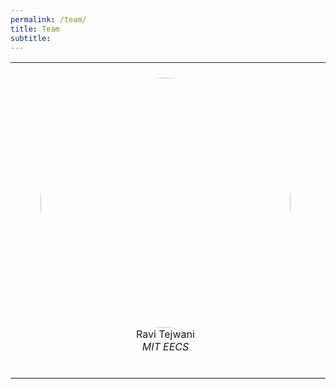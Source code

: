 ```yaml
---
permalink: /team/
title: Team
subtitle: 
---
```


<table cellpadding="">
    <tr>
        <td style="width:20%; text-align:center"></td>
        <td style="width:20%; text-align:center"></td>
        <td style="width:20%; text-align:center"></td>
        <td style="width:20%; text-align:center"></td>
        <td style="width:20%; text-align:center"></td>
    </tr>
    <tr>
        <td style="vertical-align:top;">
                <figure>
                    <img src="/images/team/ravi-crop.png" alt="" width="400" style="border-radius: 60%;">
                    <figcaption style="text-align: center;">Ravi Tejwani<br/><span style="font-size:medium; font-weight:normal; font-style: italic; ">MIT EECS</span></figcaption>
                </figure>
        </td>
        <td style="vertical-align:top">
                <figure>
                    <img src="/images/team/chengyuan.png" alt="" width="400" style="border-radius: 60%;">
                    <figcaption style="text-align: center;">Chengyuan Ma<br/> <span style="font-size:medium; font-weight:normal; font-style: italic;">MIT EECS</span></figcaption>
                </figure>
        </td>
        <td style="vertical-align:top">
                <figure>
                    <img src="/images/team/paco.jpg" alt="" width="400" style="border-radius: 60%;">
                    <figcaption style="text-align: center;">Paco Gomez-Paz<br/> <span style="font-size:medium; font-weight:normal; font-style: italic;">MIT Math</span></figcaption>
                </figure>
        </td>
        <td style="vertical-align:top">
                <figure>
                    <img src="/images/team/paolo-crop.jpg" alt="" width="400" style="border-radius: 60%;">
                    <figcaption style="text-align: center;">Paolo Bonato<br/> <span style="font-size:medium; font-weight:normal; font-style: italic;">Harvard Medical School and Spaulding Rehabilitation Hospital</span></figcaption>
                </figure>
        </td>
        <td style="vertical-align:top">
                <figure>
                    <img src="/images/team/asada-crop.jpg" alt="" width="400" style="border-radius: 60%;">
                    <figcaption style="text-align: center;">Harry Asada<br/> <span style="font-size:medium; font-weight:normal; font-style: italic;">MIT MechE</span></figcaption>
                </figure>
        </td>
    </tr>
</table>